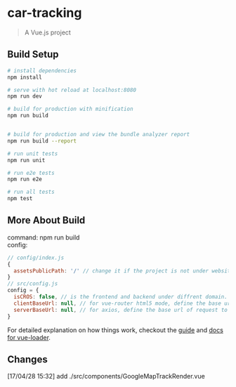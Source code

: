 # car-tracking

> A Vue.js project

## Build Setup

``` bash
# install dependencies
npm install

# serve with hot reload at localhost:8080
npm run dev

# build for production with minification
npm run build


# build for production and view the bundle analyzer report
npm run build --report

# run unit tests
npm run unit

# run e2e tests
npm run e2e

# run all tests
npm test
```
## More About Build
command: npm run build  
config:  
``` js
// config/index.js  
{
  assetsPublicPath: '/' // change it if the project is not under website root
}
// src/config.js
config = {
  isCROS: false, // is the frontend and backend under diffrent domain.
  clientBaseUrl: null, // for vue-router html5 mode, define the base url of frontend
  serverBaseUrl: null, // for axios, define the base url of request to backend
}
```

For detailed explanation on how things work, checkout the [guide](http://vuejs-templates.github.io/webpack/) and [docs for vue-loader](http://vuejs.github.io/vue-loader).

## Changes
[17/04/28 15:32] add ./src/components/GoogleMapTrackRender.vue
